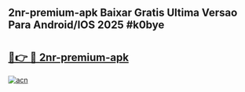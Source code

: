 ## 2nr-premium-apk Baixar Gratis Ultima Versao Para Android/IOS 2025 #k0bye

# <h2><a href="https://ainizakaria.my?title=2nr-premium-apk&ref=20M">🔗👉 🔴 2nr-premium-apk</a></h2>

[![acn](https://github.com/user-attachments/assets/0f9c940e-d8b0-45ae-aac7-cd30a18b3e1c)](https://ainizakaria.my?title=2nr-premium-apk&ref=20M)

